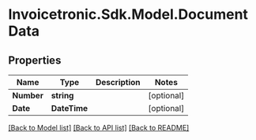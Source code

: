 # Invoicetronic.Sdk.Model.DocumentData

## Properties

Name | Type | Description | Notes
------------ | ------------- | ------------- | -------------
**Number** | **string** |  | [optional] 
**Date** | **DateTime** |  | [optional] 

[[Back to Model list]](../README.md#documentation-for-models) [[Back to API list]](../README.md#documentation-for-api-endpoints) [[Back to README]](../README.md)

